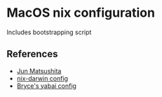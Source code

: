 # MacOS nix configuration

Includes bootstrapping script

## References

- [Jun Matsushita](https://gist.github.com/jmatsushita/5c50ef14b4b96cb24ae5268dab613050)
- [nix-darwin 
config](https://github.com/LnL7/nix-darwin/blob/master/modules/examples/lnl.nix)
- [Bryce's yabai config](https://github.com/bryce-s/dotfiles)
